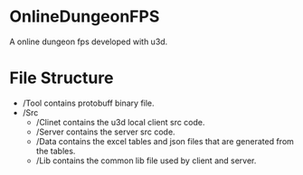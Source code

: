 # OnlineDungeonFPS
A online dungeon fps developed with u3d.
# File Structure
- /Tool contains protobuff binary file.
- /Src
  - /Clinet contains the u3d local client src code.
  - /Server contains the server src code.
  - /Data contains the excel tables and json files that are generated from the tables.
  - /Lib contains the common lib file used by client and server.
